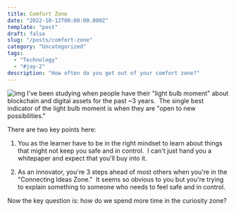 ```yaml
---
title: Comfort Zone
date: "2022-10-12T00:00:00.000Z"
template: "post"
draft: false
slug: "/posts/comfort-zone"
category: "Uncategorized"
tags:
  - "Technology"
  - "#jay-2"
description: "How often do you get out of your comfort zone?"
---
```



![img](https://s3.eu-west-1.amazonaws.com/media.socialchamp.io/users/631ce18ae12f5b7e27da4c25/posts/images/hNpnDHroe.jpeg)
I've been studying when people have their "light bulb moment" about blockchain and digital assets for the past ~3 years.  The single best indicator of the light bulb moment is when they are "open to new possibilities."

There are two key points here:

1) You as the learner have to be in the right mindset to learn about things that might not keep you safe and in control.  I can't just hand you a whitepaper and expect that you'll buy into it.

2) As an innovator, you're 3 steps ahead of most others when you're in the "Connecting Ideas Zone."  It seems so obvious to you but you're trying to explain something to someone who needs to feel safe and in control.

Now the key question is: how do we spend more time in the curiosity zone?
